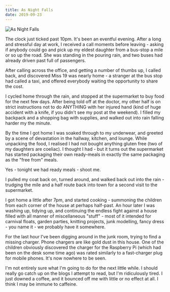 ```yaml
---
title: As Night Falls
date: 2019-09-23
---
```


![As Night Falls](https://source.unsplash.com/y7GlIdTUOvo/1600x900)

The clock just ticked past 10pm. It's been an eventful evening. After a long and stressful day at work, I received a call moments before leaving - asking if anybody could go and pick up my eldest daughter from a bus-stop a mile or so up the road. She was standing in the pouring rain, and two buses had already driven past full of passengers.

After calling across the office, and getting a number of thumbs up, I called back, and discovered Miss 19 was nearly home - a stranger at the bus stop had called a taxi, and offered everybody waiting the opportunity to share the cost.

I cycled home through the rain, and stopped at the supermarket to buy food for the next few days. After being told off at the doctor, my other half is on strict instructions not to do ANYTHING with her injured hand (kind of huge accident with a knife, if you didn't see my post at the weekend). I filled my backpack and a shopping bag with supplies, and walked out into rain falling harder my the minute.

By the time I got home I was soaked through to my underwear, and greeted by a scene of devastation in the hallway, kitchen, and lounge. While unpacking the food, I realised I had not bought anything gluten free (two of my daughters are coeliac). I thought I had - but it turns out the supermarket has started packaging their own ready-meals in exactly the same packaging as the "free from" meals.

Yes - tonight we had ready meals - shoot me.

I pulled my coat back on, turned around, and walked back out into the rain - trudging the mile and a half route back into town for a second visit to the supermarket.

I got home a little after 7pm, and started cooking - summoning the children from each corner of the house at perhaps half-past. An hour later I was washing up, tidying up, and continuing the endless fight against a house filled with all manner of miscellaneous "stuff" - most of it intended for carnival floats, garden parties, knitting projects, junk modelling, fancy dress - you name it - we probably have it somewhere.

For the last hour I've been digging around in the junk room, trying to find a missing charger. Phone chargers are like gold dust in this house. One of the children obviously discovered the charger for the Raspberry Pi (which had been on the desk some time ago) was rated similarly to a fast-charger plug for mobile phones. It's now nowhere to be seen.

I'm not entirely sure what I'm going to do for the next little while. I should really go catch up on the blogs I attempt to read, but I'm ridiculously tired. I just downed a coffee, and it bounced off me with little or no effect at all. I think I may be immune to caffeine.